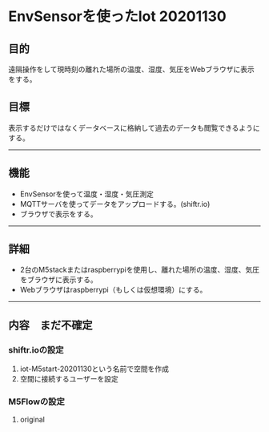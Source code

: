 # EnvSensorを使ったIot 20201130
## 目的
遠隔操作をして現時刻の離れた場所の温度、湿度、気圧をWebブラウザに表示をする。
## 目標
表示するだけではなくデータベースに格納して過去のデータも閲覧できるようにする。

---
## 機能
- EnvSensorを使って温度・湿度・気圧測定
- MQTTサーバを使ってデータをアップロードする。(shiftr.io)
- ブラウザで表示をする。

---
## 詳細
- 2台のM5stackまたはraspberrypiを使用し、離れた場所の温度、湿度、気圧をブラウザに表示する。
- Webブラウザはraspberrypi（もしくは仮想環境）にする。

---
## 内容　まだ不確定
### shiftr.ioの設定　
1. iot-M5start-20201130という名前で空間を作成
1. 空間に接続するユーザーを設定
### M5Flowの設定
1. original
